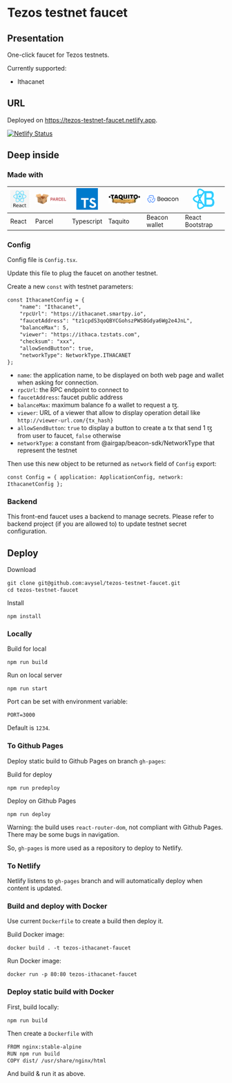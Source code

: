 # Tezos testnet faucet

## Presentation

One-click faucet for Tezos testnets.

Currently supported:
- Ithacanet

## URL

Deployed on https://tezos-testnet-faucet.netlify.app.

[![Netlify Status](https://api.netlify.com/api/v1/badges/ae801f5a-b160-44fb-9a2c-b017977a237a/deploy-status)](https://app.netlify.com/sites/tezos-testnet-faucet/deploys)

## Deep inside

### Made with

![React.js](assets/react-logo.png) | ![Parcel.js](assets/parcel-logo.png) | ![Typescript](assets/typescript-logo.png) | ![Taquito](assets/taquito-logo.png) | ![Beacon wallet](assets/beaconwallet-logo.png) | ![React Bootstrap](assets/react-bootstrap-logo.png)
---|---|---|---|---|---
React | Parcel | Typescript | Taquito | Beacon wallet | React Bootstrap


### Config

Config file is `Config.tsx`.

Update this file to plug the faucet on another testnet.

Create a new `const` with testnet parameters:

```
const IthacanetConfig = {
    "name": "Ithacanet",
    "rpcUrl": "https://ithacanet.smartpy.io",
    "faucetAddress": "tz1cpdS3qoQBYCGohszPWS8Gdya6Wg2e4JnL",
    "balanceMax": 5,
    "viewer": "https://ithaca.tzstats.com",
    "checksum": "xxx",
    "allowSendButton": true,
    "networkType": NetworkType.ITHACANET
};
```

- ```name```: the application name, to be displayed on both web page and wallet when asking for connection.
- ```rpcUrl```: the RPC endpoint to connect to
- ```faucetAddress```: faucet public address
- ```balanceMax```: maximum balance fo a wallet to request a ꜩ.
- ```viewer```: URL of a viewer that allow to display operation detail like `http://viewer-url.com/{tx_hash}`
- ```allowSendButton```: `true` to display a button to create a tx that send 1 ꜩ from user to faucet, `false` otherwise
- ```networkType```: a constant from @airgap/beacon-sdk/NetworkType that represent the testnet

Then use this new object to be returned as `network` field of `Config` export:

```
const Config = { application: ApplicationConfig, network: IthacanetConfig };
```

### Backend

This front-end faucet uses a backend to manage secrets. Please refer to backend project (if you are allowed to) to update testnet secret configuration.


## Deploy

Download
```
git clone git@github.com:avysel/tezos-testnet-faucet.git
cd tezos-testnet-faucet
```

Install
```
npm install
```

### Locally

Build for local
``` 
npm run build
```

Run on local server
```
npm run start
```

Port can be set with environment variable:
```
PORT=3000
```

Default is `1234`.

### To Github Pages

Deploy static build to Github Pages on branch `gh-pages`:

Build for deploy
```
npm run predeploy
```

Deploy on Github Pages
```
npm run deploy
```

Warning: the build uses `react-router-dom`, not compliant with Github Pages. There may be some bugs in navigation.

So, `gh-pages` is more used as a repository to deploy to Netlify.

### To Netlify

Netlify listens to `gh-pages` branch and will automatically deploy when content is updated.

### Build and deploy with Docker

Use current `Dockerfile` to create a build then deploy it.

Build Docker image:

```
docker build . -t tezos-ithacanet-faucet
```

Run Docker image:
```
docker run -p 80:80 tezos-ithacanet-faucet
```


### Deploy static build with Docker

First, build locally: 
```
npm run build
```

Then create a `Dockerfile` with

```
FROM nginx:stable-alpine
RUN npm run build
COPY dist/ /usr/share/nginx/html
```

And build & run it as above.
